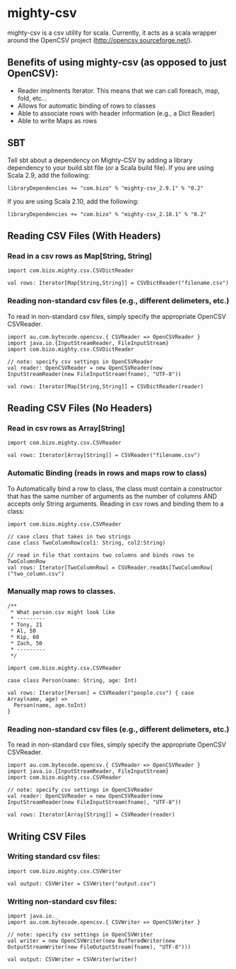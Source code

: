 mighty-csv
==========

mighty-csv is a csv utility for scala. Currently, it acts as a scala wrapper around the OpenCSV project (http://opencsv.sourceforge.net/). 

Benefits of using mighty-csv (as opposed to just OpenCSV):
----------
* Reader implments Iterator. This means that we can call foreach, map, fold, etc...
* Allows for automatic binding of rows to classes
* Able to associate rows with header information (e.g., a Dict Reader) 
* Able to write Maps as rows

SBT
----------
Tell sbt about a dependency on Mighty-CSV by adding a library dependency to your build.sbt file (or a Scala build file).
If you are using Scala 2.9, add the following:

    libraryDependencies += "com.bizo" % "mighty-csv_2.9.1" % "0.2"
    
If you are using Scala 2.10, add the following:    

    libraryDependencies += "com.bizo" % "mighty-csv_2.10.1" % "0.2"


Reading CSV Files (With Headers)
----------
### Read in a csv rows as Map[String, String]

    import com.bizo.mighty.csv.CSVDictReader
    
    val rows: Iterator[Map[String,String]] = CSVDictReader("filename.csv")
    
### Reading non-standard csv files (e.g., different delimeters, etc.)
To read in non-standard csv files, simply specify the appropriate OpenCSV CSVReader.

    import au.com.bytecode.opencsv.{ CSVReader => OpenCSVReader }
    import java.io.{InputStreamReader, FileInputStream}
    import com.bizo.mighty.csv.CSVDictReader
    
    // note: specify csv settings in OpenCSVReader
    val reader: OpenCSVReader = new OpenCSVReader(new InputStreamReader(new FileInputStream(fname), "UTF-8"))
    
    val rows: Iterator[Map[String,String]] = CSVDictReader(reader)

Reading CSV Files (No Headers)
----------
### Read in csv rows as Array[String]

    import com.bizo.mighty.csv.CSVReader
    
    val rows: Iterator[Array[String]] = CSVReader("filename.csv")

### Automatic Binding (reads in rows and maps row to class)
To Automatically bind a row to class, the class must contain a constructor that has the same number of arguments as the number of columns AND accepts only String arguments.
Reading in csv rows and binding them to a class:

    import com.bizo.mighty.csv.CSVReader  
    
    // case class that takes in two strings
    case class TwoColumnRow(col1: String, col2:String)
    
    // read in file that contains two columns and binds rows to TwoColumnRow
    val rows: Iterator[TwoColumnRow] = CSVReader.readAs[TwoColumnRow]("two_column.csv")


### Manually map rows to classes. 
   
    /** 
     * What person.csv might look like
     * --------- 
     * Tony, 21
     * Al, 50
     * Kip, 60
     * Zach, 50
     * ---------
     */
     
    import com.bizo.mighty.csv.CSVReader
    
    case class Person(name: String, age: Int)
    
    val rows: Iterator[Person] = CSVReader("people.csv") { case Array(name, age) =>
      Person(name, age.toInt)
    }




### Reading non-standard csv files (e.g., different delimeters, etc.)
To read in non-standard csv files, simply specify the appropriate OpenCSV CSVReader.

    import au.com.bytecode.opencsv.{ CSVReader => OpenCSVReader }
    import java.io.{InputStreamReader, FileInputStream}
    import com.bizo.mighty.csv.CSVReader
    
    // note: specify csv settings in OpenCSVReader
    val reader: OpenCSVReader = new OpenCSVReader(new InputStreamReader(new FileInputStream(fname), "UTF-8"))
    
    val rows: Iterator[Array[String]] = CSVReader(reader)
    
    
Writing CSV Files
----------
### Writing standard csv files:

    import com.bizo.mighty.csv.CSVWriter
    
    val output: CSVWriter = CSVWriter("output.csv")
    
### Writing non-standard csv files:

    import java.io._
    import au.com.bytecode.opencsv.{ CSVWriter => OpenCSVWriter }
    
    // note: specify csv settings in OpenCSVWriter
    val writer = new OpenCSVWriter(new BufferedWriter(new OutputStreamWriter(new FileOutputStream(fname), "UTF-8")))
    
    val output: CSVWriter = CSVWriter(writer)
